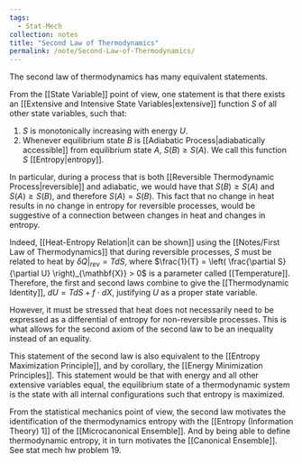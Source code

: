 ```yaml
---
tags:
  - Stat-Mech
collection: notes
title: "Second Law of Thermodynamics"
permalink: /note/Second-Law-of-Thermodynamics/
---
```

The second law of thermodynamics has many equivalent statements.

From the [[State Variable]] point of view, one statement is that there exists an [[Extensive and Intensive State Variables|extensive]] function $S$ of all other state variables, such that:
1. $S$ is monotonically increasing with energy $U$.
2. Whenever equilibrium state $B$ is [[Adiabatic Process|adiabatically accessible]] from equilibrium state $A$, $S(B) \geq S(A)$.
We call this function $S$ [[Entropy|entropy]].

In particular, during a process that is both [[Reversible Thermodynamic Process|reversible]] and adiabatic, we would have that $S(B) \geq S(A)$ and $S(A) \geq S(B)$, and therefore $S(A) = S(B)$. This fact that no change in heat results in no change in entropy for reversible processes, would be suggestive of a connection between changes in heat and changes in entropy.

Indeed, [[Heat-Entropy Relation|it can be shown]] using the [[Notes/First Law of Thermodynamics]] that during reversible processes, $S$ must be related to heat by $\delta Q|_{rev} = T dS$, where $\frac{1}{T} = \left( \frac{\partial S}{\partial U} \right)_{\mathbf{X}} > 0$ is a parameter called [[Temperature]]. Therefore, the first and second laws combine to give the [[Thermodynamic Identity]], $dU = T dS + f \cdot dX$, justifying $U$ as a proper state variable.

However, it must be stressed that heat does not necessarily need to be expressed as a differential of entropy for non-reversible processes. This is what allows for the second axiom of the second law to be an inequality instead of an equality.

This statement of the second law is also equivalent to the [[Entropy Maximization Principle]], and by corollary, the [[Energy Minimization Principles]]. This statement would be that with energy and all other extensive variables equal, the equilibrium state of a thermodynamic system is the state with all internal configurations such that entropy is maximized. 


From the statistical mechanics point of view, the second law motivates the identification of the thermodynamics entropy with the [[Entropy (Information Theory) 1]] of the [[Microcanonical Ensemble]]. And by being able to define thermodynamic entropy, it in turn motivates the [[Canonical Ensemble]]. See stat mech hw problem 19.